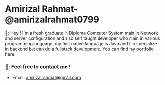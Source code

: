 # Amirizal Rahmat-@amirizalrahmat0799
👋: Hey ! I'm a fresh graduate in Diploma Computer System main in Network and server configuration and also self taught developer who main in various programming language, my first native language is Java and I'm specialize in backend but can do a fullstack development. You can find my [portfolio](https://amirizalrahmat0799.github.io/myPortfolio) here.

### 💬: Feel free to contact me !
- Email: amirizalrahmat@gmail.com

